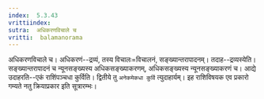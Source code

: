 ```yaml
---
index:  5.3.43
vrittiindex: 
sutra:  अधिकरणविचाले च
vritti:  balamanorama 
---
```


अधिकरणविचाले च। अधिकरणं--द्रव्यं, तस्य विचालः=विचालनं, सङ्ख्यान्तरापादनम्। तदाह--द्रव्यस्येति। सङ्ख्यान्तरापादनं च न्यूनसङ्ख्यस्य अधिकसङ्ख्याकरणम्, अधिकसङ्ख्यस्य न्यूनसङ्ख्याकरणं च। आद्ये उदाहरति--एकं राशिंपञ्चधा कुर्विति। द्वितीये तु `अनेकमेकधा कुर्वि` त्युदाहार्यम्। इह राशिविषयक एव प्रकारो गम्यते नतु क्रियाप्रकार इति सूत्रारम्भः। 


